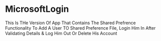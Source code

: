 # MicrosoftLogin
This Is THe Version Of App That Contains The Shared Prefrence Functionality To Add A User TO Shared Preference File, Login Him In After Validating Details & Log Him Out Or Delete His Account
